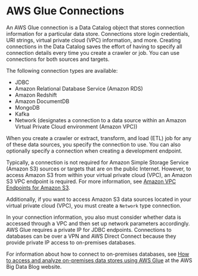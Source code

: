 # AWS Glue Connections<a name="connection-using"></a>

An AWS Glue connection is a Data Catalog object that stores connection information for a particular data store\. Connections store login credentials, URI strings, virtual private cloud \(VPC\) information, and more\. Creating connections in the Data Catalog saves the effort of having to specify all connection details every time you create a crawler or job\. You can use connections for both sources and targets\.

The following connection types are available:
+ JDBC
+ Amazon Relational Database Service \(Amazon RDS\)
+ Amazon Redshift
+ Amazon DocumentDB
+ MongoDB
+ Kafka
+ Network \(designates a connection to a data source within an Amazon Virtual Private Cloud environment \(Amazon VPC\)\)

When you create a crawler or extract, transform, and load \(ETL\) job for any of these data sources, you specify the connection to use\. You can also optionally specify a connection when creating a development endpoint\.

Typically, a connection is not required for Amazon Simple Storage Service \(Amazon S3\) sources or targets that are on the public Internet\. However, to access Amazon S3 from within your virtual private cloud \(VPC\), an Amazon S3 VPC endpoint is required\. For more information, see [Amazon VPC Endpoints for Amazon S3](vpc-endpoints-s3.md)\. 

Additionally, if you want to access Amazon S3 data sources located in your virtual private cloud \(VPC\), you must create a `Network` type connection\. 

In your connection information, you also must consider whether data is accessed through a VPC and then set up network parameters accordingly\.  AWS Glue requires a private IP for JDBC endpoints\. Connections to databases can be over a VPN and AWS Direct Connect because they provide private IP access to on\-premises databases\.

For information about how to connect to on\-premises databases, see [How to access and analyze on\-premises data stores using AWS Glue](http://aws.amazon.com/blogs/big-data/how-to-access-and-analyze-on-premises-data-stores-using-aws-glue/) at the AWS Big Data Blog website\.